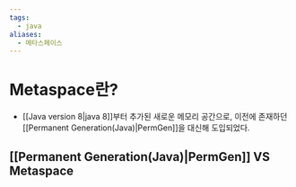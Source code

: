 ```yaml
---
tags:
  - java
aliases:
  - 메타스페이스
---
```

# Metaspace란?
- [[Java version 8|java 8]]부터 추가된 새로운 메모리 공간으로, 이전에 존재하던 [[Permanent Generation(Java)|PermGen]]을 대신해 도입되었다.

## [[Permanent Generation(Java)|PermGen]] VS Metaspace
